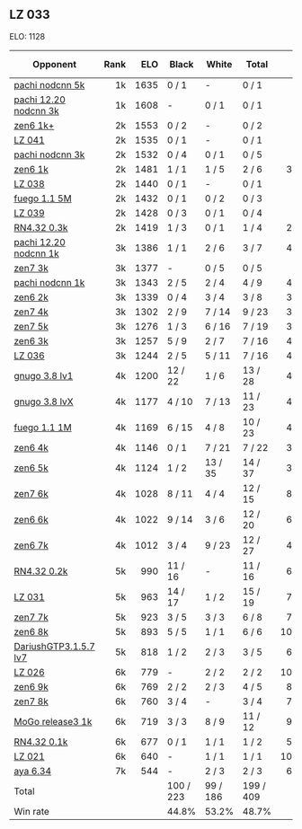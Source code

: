 ## LZ 033 ##

ELO: 1128

Opponent | Rank | ELO | Black | White | Total | Win rate
---------|-----:|----:|-------|-------|-------|-------:
[pachi nodcnn 5k](pachi%20nodcnn%205k.md) | 1k | 1635 | 0 / 1 | - | 0 / 1 | 0.0%
[pachi 12.20 nodcnn 3k](pachi%2012.20%20nodcnn%203k.md) | 1k | 1608 | - | 0 / 1 | 0 / 1 | 0.0%
[zen6 1k+](zen6%201k+.md) | 2k | 1553 | 0 / 2 | - | 0 / 2 | 0.0%
[LZ 041](LZ%20041.md) | 2k | 1535 | 0 / 1 | - | 0 / 1 | 0.0%
[pachi nodcnn 3k](pachi%20nodcnn%203k.md) | 2k | 1532 | 0 / 4 | 0 / 1 | 0 / 5 | 0.0%
[zen6 1k](zen6%201k.md) | 2k | 1481 | 1 / 1 | 1 / 5 | 2 / 6 | 33.3%
[LZ 038](LZ%20038.md) | 2k | 1440 | 0 / 1 | - | 0 / 1 | 0.0%
[fuego 1.1 5M](fuego%201.1%205M.md) | 2k | 1432 | 0 / 1 | 0 / 2 | 0 / 3 | 0.0%
[LZ 039](LZ%20039.md) | 2k | 1428 | 0 / 3 | 0 / 1 | 0 / 4 | 0.0%
[RN4.32 0.3k](RN4.32%200.3k.md) | 2k | 1419 | 1 / 3 | 0 / 1 | 1 / 4 | 25.0%
[pachi 12.20 nodcnn 1k](pachi%2012.20%20nodcnn%201k.md) | 3k | 1386 | 1 / 1 | 2 / 6 | 3 / 7 | 42.9%
[zen7 3k](zen7%203k.md) | 3k | 1377 | - | 0 / 5 | 0 / 5 | 0.0%
[pachi nodcnn 1k](pachi%20nodcnn%201k.md) | 3k | 1343 | 2 / 5 | 2 / 4 | 4 / 9 | 44.4%
[zen6 2k](zen6%202k.md) | 3k | 1339 | 0 / 4 | 3 / 4 | 3 / 8 | 37.5%
[zen7 4k](zen7%204k.md) | 3k | 1302 | 2 / 9 | 7 / 14 | 9 / 23 | 39.1%
[zen7 5k](zen7%205k.md) | 3k | 1276 | 1 / 3 | 6 / 16 | 7 / 19 | 36.8%
[zen6 3k](zen6%203k.md) | 3k | 1257 | 5 / 9 | 2 / 7 | 7 / 16 | 43.8%
[LZ 036](LZ%20036.md) | 3k | 1244 | 2 / 5 | 5 / 11 | 7 / 16 | 43.8%
[gnugo 3.8 lv1](gnugo%203.8%20lv1.md) | 4k | 1200 | 12 / 22 | 1 / 6 | 13 / 28 | 46.4%
[gnugo 3.8 lvX](gnugo%203.8%20lvX.md) | 4k | 1177 | 4 / 10 | 7 / 13 | 11 / 23 | 47.8%
[fuego 1.1 1M](fuego%201.1%201M.md) | 4k | 1169 | 6 / 15 | 4 / 8 | 10 / 23 | 43.5%
[zen6 4k](zen6%204k.md) | 4k | 1146 | 0 / 1 | 7 / 21 | 7 / 22 | 31.8%
[zen6 5k](zen6%205k.md) | 4k | 1124 | 1 / 2 | 13 / 35 | 14 / 37 | 37.8%
[zen7 6k](zen7%206k.md) | 4k | 1028 | 8 / 11 | 4 / 4 | 12 / 15 | 80.0%
[zen6 6k](zen6%206k.md) | 4k | 1022 | 9 / 14 | 3 / 6 | 12 / 20 | 60.0%
[zen6 7k](zen6%207k.md) | 4k | 1012 | 3 / 4 | 9 / 23 | 12 / 27 | 44.4%
[RN4.32 0.2k](RN4.32%200.2k.md) | 5k | 990 | 11 / 16 | - | 11 / 16 | 68.8%
[LZ 031](LZ%20031.md) | 5k | 963 | 14 / 17 | 1 / 2 | 15 / 19 | 78.9%
[zen7 7k](zen7%207k.md) | 5k | 923 | 3 / 5 | 3 / 3 | 6 / 8 | 75.0%
[zen6 8k](zen6%208k.md) | 5k | 893 | 5 / 5 | 1 / 1 | 6 / 6 | 100.0%
[DariushGTP3.1.5.7 lv7](DariushGTP3.1.5.7%20lv7.md) | 5k | 818 | 1 / 2 | 2 / 3 | 3 / 5 | 60.0%
[LZ 026](LZ%20026.md) | 6k | 779 | - | 2 / 2 | 2 / 2 | 100.0%
[zen6 9k](zen6%209k.md) | 6k | 769 | 2 / 2 | 2 / 3 | 4 / 5 | 80.0%
[zen7 8k](zen7%208k.md) | 6k | 760 | 3 / 4 | - | 3 / 4 | 75.0%
[MoGo release3 1k](MoGo%20release3%201k.md) | 6k | 719 | 3 / 3 | 8 / 9 | 11 / 12 | 91.7%
[RN4.32 0.1k](RN4.32%200.1k.md) | 6k | 677 | 0 / 1 | 1 / 1 | 1 / 2 | 50.0%
[LZ 021](LZ%20021.md) | 6k | 640 | - | 1 / 1 | 1 / 1 | 100.0%
[aya 6.34](aya%206.34.md) | 7k | 544 | - | 2 / 3 | 2 / 3 | 66.7%
Total | | | 100 / 223 | 99 / 186 | 199 / 409 | 
Win rate| | | 44.8% | 53.2% | 48.7% | 

